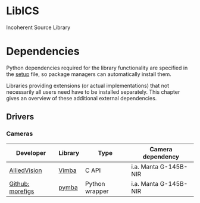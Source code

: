 # LibICS

Incoherent Source Library


# Dependencies

Python dependencies required for the library functionality are specified
in the [setup](./setup.py) file, so package managers can automatically
install them.

Libraries providing extensions (or actual implementations) that not
necessarily all users need have to be installed separately. This chapter
gives an overview of these additional external dependencies.

## Drivers

### Cameras

| Developer | Library | Type | Camera dependency |
| --------- | ------- | ---- | ----------------- |
| [AlliedVision](https://www.alliedvision.com) | [Vimba](https://www.alliedvision.com/en/products/software.html) | C API | i.a. Manta G-145B-NIR |
| [Github: morefigs](https://github.com/morefigs) | [pymba](https://github.com/morefigs/pymba) | Python wrapper | i.a. Manta G-145B-NIR |
